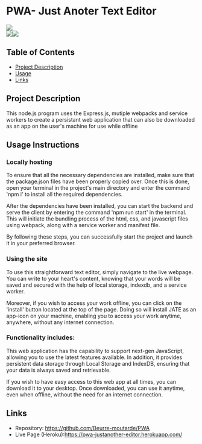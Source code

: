 # PWA- Just Anoter Text Editor


![](https://img.shields.io/badge/Created%20by-Christopher%20Lebreton%20-blue?style=for-the-badge)  
![](https://img.shields.io/badge/npm%20package-IDb-blue)![](https://img.shields.io/badge/npm%20package-Express-brightgreen)


## Table of Contents

- [Project Description](#project-description)
- [Usage](#usage-instructions)
- [Links](#links)

## Project Description

This node.js program uses the Express.js, mutiple webpacks and service workers to create a persistant web application that can also be downloaded as an app on the user's machine for use while offline

## Usage Instructions

### Locally hosting

To ensure that all the necessary dependencies are installed, make sure that the package.json files have been properly copied over. Once this is done, open your terminal in the project's main directory and enter the command 'npm i' to install all the required dependencies.

After the dependencies have been installed, you can start the backend and serve the client by entering the command 'npm run start' in the terminal. This will initiate the bundling process of the html, css, and javascript files using webpack, along with a service worker and manifest file.

By following these steps, you can successfully start the project and launch it in your preferred browser.

### Using the site

To use this straightforward text editor, simply navigate to the live webpage. You can write to your heart's content, knowing that your words will be saved and secured with the help of local storage, indexdb, and a service worker.

Moreover, if you wish to access your work offline, you can click on the 'install' button located at the top of the page. Doing so will install JATE as an app-icon on your machine, enabling you to access your work anytime, anywhere, without any internet connection.

### Functionality includes:

This web application has the capability to support next-gen JavaScript, allowing you to use the latest features available. In addition, it provides persistent data storage through Local Storage and IndexDB, ensuring that your data is always saved and retrievable.

If you wish to have easy access to this web app at all times, you can download it to your desktop. Once downloaded, you can use it anytime, even when offline, without the need for an internet connection.




## Links

- Repository: https://github.com/Beurre-moutarde/PWA
- Live Page (Heroku):https://pwa-justanother-editor.herokuapp.com/
